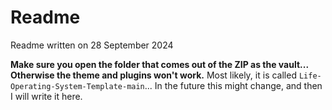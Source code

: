 # Readme

Readme written on 28 September 2024

**Make sure you open the folder that comes out of the ZIP as the vault... Otherwise the theme and plugins won't work.**
Most likely, it is called `Life-Operating-System-Template-main`... In the future this might change, and then I will write it here.

